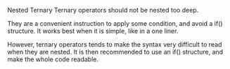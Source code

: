 Nested Ternary
Ternary operators should not be nested too deep.

They are a convenient instruction to apply some condition, and avoid a if() structure. It works best when it is simple, like in a one liner. 

However, ternary operators tends to make the syntax very difficult to read when they are nested. It is then recommended to use an if() structure, and make the whole code readable.

<?php

// Simple ternary expression
echo ($a == 1 ? $b : $c) ;

// Nested ternary expressions
echo ($a === 1 ? $d === 2 ? $b : $d : $d === 3 ? $e : $c) ;
echo ($a === 1 ? $d === 2 ? $f ===4 ? $g : $h : $d : $d === 3 ? $e : $i === 5 ? $j : $k) ;

//Previous expressions, written as a if / Then expression
if ($a === 1) {
    if ($d === 2) {
        echo $b;
    } else {
        echo $d;
    }
} else {
    if ($d === 3) {
        echo $e;
    } else {
        echo $c;
    }
}

if ($a === 1) {
    if ($d === 2) {
        if ($f === 4) {
            echo $g;
        } else {
            echo $h;
        }
    } else {
        echo $d;
    }
} else {
    if ($d === 3) {
        echo $e;
    } else {
        if ($i === 5) {
            echo $j;
        } else {
            echo $k;
        }
    }
}

?>

